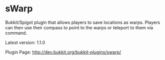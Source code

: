 # sWarp
Bukkit/Spigot plugin that allows players to save locations as warps. Players can then use their compass to point to the warps or teleport to them via command.

Latest version: 1.1.0

Plugin Page: http://dev.bukkit.org/bukkit-plugins/swarp/